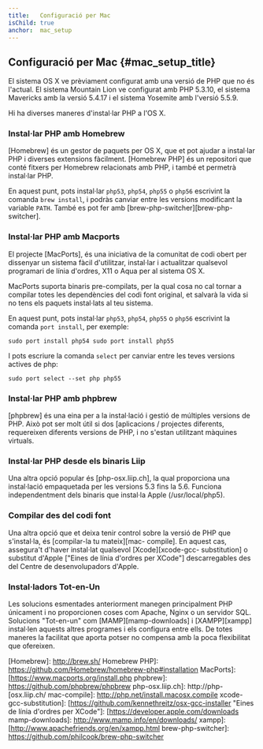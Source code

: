 ```yaml
---
title:   Configuració per Mac
isChild: true
anchor:  mac_setup
---
```


## Configuració per Mac {#mac_setup_title}

El sistema OS X ve prèviament configurat amb una versió de PHP que no és l'actual. El sistema Mountain Lion ve
configurat amb PHP 5.3.10, el sistema Mavericks amb la versió 5.4.17 i el sistema Yosemite amb l'versió 5.5.9.

Hi ha diverses maneres d'instal·lar PHP a l'OS X.

### Instal·lar PHP amb Homebrew

[Homebrew] és un gestor de paquets per OS X, que et pot ajudar a instal·lar PHP i diverses extensions fàcilment.
[Homebrew PHP] és un repositori que conté fitxers per Homebrew relacionats amb PHP, i també et permetrà instal·lar PHP.

En aquest punt, pots instal·lar `php53`, `php54`, `php55` o `php56` escrivint la comanda `brew install`, i podràs
canviar entre les versions modificant la variable `PATH`. També es pot fer amb [brew-php-switcher][brew-php-switcher].

### Instal·lar PHP amb Macports

El projecte [MacPorts], és una iniciativa de la comunitat de codi obert per dissenyar un sistema fàcil d'utilitzar,
instal·lar i actualitzar qualsevol programari de línia d'ordres, X11 o Aqua per al sistema OS X.

MacPorts suporta binaris pre-compilats, per la qual cosa no cal tornar a compilar totes les dependències del codi font
original, et salvarà la vida si no tens els paquets instal·lats al teu sistema.

En aquest punt, pots instal·lar `php53`, `php54`, `php55` o `php56` escrivint la comanda `port install`, per exemple:

    sudo port install php54 sudo port install php55

I pots escriure la comanda `select` per canviar entre les teves versions actives de php:

    sudo port select --set php php55

### Instal·lar PHP amb phpbrew

[phpbrew] és una eina per a la instal·lació i gestió de múltiples versions de PHP. Això pot ser molt útil si dos
[aplicacions / projectes diferents, requereixen diferents versions de PHP, i no s'estan utilitzant màquines virtuals.


### Instal·lar PHP desde els binaris Liip

Una altra opció popular és [php-osx.liip.ch], la qual proporciona una
instal·lació empaquetada per les versions 5.3 fins la 5.6. Funciona independentment dels binaris que instal·la Apple
(/usr/local/php5).


### Compilar des del codi font

Una altra opció que et deixa tenir control sobre la versió de PHP que s'instal·la, és
[compilar-la tu mateix][mac- compile]. En aquest cas, assegura't d'haver instal·lat qualsevol [Xcode][xcode-gcc-
substitution] o substitut d'Apple ["Eines de línia d'ordres per XCode"] descarregables des del Centre de desenvolupadors
d'Apple.

### Instal·ladors Tot-en-Un

Les solucions esmentades anteriorment manegen principalment PHP únicament i no proporcionen coses com Apache, Nginx o un
servidor SQL. Solucions "Tot-en-un" com [MAMP][mamp-downloads] i [XAMPP][xampp] instal·len aquests altres programes i
els configura entre ells. De totes maneres la facilitat que aporta potser no compensa amb la poca flexibilitat que
ofereixen.


[Homebrew]: http://brew.sh/ Homebrew PHP]: https://github.com/Homebrew/homebrew-php#installation MacPorts]:
[https://www.macports.org/install.php phpbrew]: https://github.com/phpbrew/phpbrew php-osx.liip.ch]: http://php-
[osx.liip.ch/ mac-compile]: http://php.net/install.macosx.compile xcode-gcc-substitution]:
[https://github.com/kennethreitz/osx-gcc-installer "Eines de línia d'ordres per XCode"]:
[https://developer.apple.com/downloads mamp-downloads]: http://www.mamp.info/en/downloads/ xampp]:
[http://www.apachefriends.org/en/xampp.html brew-php-switcher]: https://github.com/philcook/brew-php-switcher
